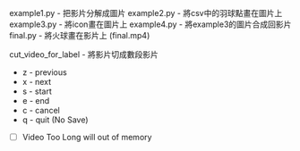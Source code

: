 example1.py - 把影片分解成圖片
example2.py - 將csv中的羽球點畫在圖片上
example3.py - 將icon畫在圖片上
example4.py - 將example3的圖片合成回影片
final.py - 將火球畫在影片上 (final.mp4)

cut_video_for_label - 將影片切成數段影片
* z - previous
* x - next
* s - start
* e - end
* c - cancel
* q - quit (No Save)
- [ ] Video Too Long will out of memory

